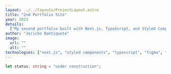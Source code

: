 ```yaml
---
layout: ../../layouts/ProjectLayout.astro
title: "2nd Portfolio Site"
year: 2023
details:
  ["My second portfolio built with Next.js, TypeScript, and Styled Components."]
author: "Jericho Bantiquete"
image:
  url: ""
  alt: ""
technologies: ["next.js", "styled components", "typescript", "figma", "vercel"]
---
```


```typescript
let status: string = "under construction";
```

